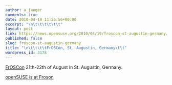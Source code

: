 ```yaml
---
author: a_jaeger
comments: true
date: 2010-04-19 11:26:56+00:00
excerpt: "\n\t\t\t\t\t\t"
layout: post
link: https://news.opensuse.org/2010/04/19/froscon-st-augustin-germany/
published: false
slug: froscon-st-augustin-germany
title: "\n\t\t\t\tFrOSCon, St. Augustin, Germany\t\t"
wordpress_id: 3178
---
```

[FrOSCon](http://www.froscon.de) 21th-22th of August in St. Augustin, Germany.

[openSUSE is at Froson](http://de.opensuse.org/Veranstaltungen/FrOSCon/2010)		
